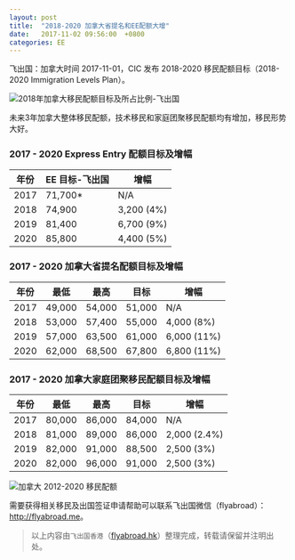 ```yaml
---
layout: post
title:  "2018-2020 加拿大省提名和EE配额大增"
date:   2017-11-02 09:56:00  +0800
categories: EE
---
```


飞出国：加拿大时间 2017-11-01，CIC 发布 2018-2020 移民配额目标（2018-2020 Immigration Levels Plan）。

![2018年加拿大移民配额目标及所占比例-飞出国](https://4597wq4asyz01jes8rz3yr94-wpengine.netdna-ssl.com/wp-content/uploads/2017/11/pie.png)

未来3年加拿大整体移民配额，技术移民和家庭团聚移民配额均有增加，移民形势大好。

### 2017 - 2020 Express Entry 配额目标及增幅

年份 | EE 目标-飞出国 | 增幅
---|-----------|---
2017 | 71,700* | N/A
2018 | 74,900 | 3,200 (4%)
2019 | 81,400 | 6,700 (9%)
2020 | 85,800 | 4,400 (5%)

### 2017 - 2020 加拿大省提名配额目标及增幅

年份 | 最低 | 最高 | 目标 | 增幅
-----|-----|------|--------|----------------
2017 | 49,000 | 54,000 | 51,000 | N/A
2018 | 53,000 | 57,400 | 55,000 | 4,000 (8%)
2019 | 57,000 | 63,500 | 61,000 | 6,000 (11%)
2020 | 62,000 | 68,500 | 67,800 | 6,800 (11%)

### 2017 - 2020 加拿大家庭团聚移民配额目标及增幅

年份 | 最低 | 最高 | 目标 | 增幅
---|-----|------|--------|----------------
2017 | 80,000 | 86,000 | 84,000 | N/A
2018 | 81,000 | 89,000 | 86,000 | 2,000 (2.4%)
2019 | 82,000 | 91,000 | 88,500 | 2,500 (3%)
2020 | 82,000 | 96,000 | 91,000 | 2,500 (3%)

![加拿大 2012-2020 移民配额](https://4597wq4asyz01jes8rz3yr94-wpengine.netdna-ssl.com/wp-content/uploads/2017/11/levels.png)

需要获得相关移民及出国签证申请帮助可以联系飞出国微信（flyabroad）： <a href="http://flyabroad.me/contact" target="_blank">http://flyabroad.me</a>。

> 以上内容由`飞出国香港`（<a href="http://flyabroad.hk/" target="_blank">flyabroad.hk</a>）整理完成，转载请保留并注明出处。



